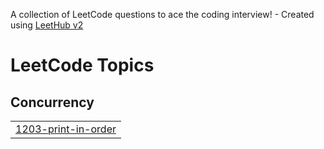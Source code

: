 A collection of LeetCode questions to ace the coding interview! - Created using [LeetHub v2](https://github.com/arunbhardwaj/LeetHub-2.0)
<!---LeetCode Topics Start-->
# LeetCode Topics
## Concurrency
|  |
| ------- |
| [1203-print-in-order](https://github.com/KulkarniShrinivas/Leetcode-DSA/tree/master/1203-print-in-order) |
<!---LeetCode Topics End-->